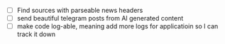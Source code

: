 - [ ] Find sources with parseable news headers
- [ ] send beautiful telegram posts from AI generated content
- [ ] make code log-able, meaning add more logs for applicatioin so I can track it down
